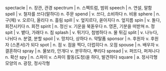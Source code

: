 spectacle	| n. 장관, 관경
spectrum	| n. 스펙트럼, 범위
speech	| n. 연설, 말함
spell	| v. 철자를 쓰다(말하다) n. 주문
spend	| v. 쓰다, 소비하다 n. 비용
sphere	| n. 구(체) v. 오르다, 올리다 n. 흘림
spill	| v. 엎지르다, 쏟아지다 n. 엎지름
spin	| v. 돌다, 회전시키다 n. 회전
spirit	| n. 정신 v. 기운을 북돋우다 n. 영혼, 기분을 떠받쳐 n. 정
spit	| v. 뱉다, 가래다 n. 침
splash	| v. 튀기다, 첨벙하다 n. 물 튀김
split	| v. 나누다, 나뉘다 n. 분열, 분할
spoil	| v. 망치다, 상하다 n. 약탈품
sponsor	| n. 후원자 v. 후원자 (스폰서)가 되다
spot	| n. 점 v. 점을 찍다, 더럽히다 n. 오점
spouse	| n. 배우자 v. 결혼하다
spray	| n. 물보라, 안개다 v. 분무하다, 뿌리다
spread	| v. 퍼뜨다, 퍼져나다 n. 확산
spy	| n. 스파이 v. 스파이 활동(도청)을 하다, 발견하다
square	| a. 정사각형 모양의 n. 광장, 정사각형
